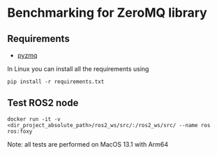 Benchmarking for ZeroMQ library
=========



## Requirements

 * [pyzmq](https://pyzmq.readthedocs.io/en/latest/index.html)

In Linux you can install all the requirements using
    
    pip install -r requirements.txt


## Test ROS2 node

    docker run -it -v <dir_project_absolute_path>/ros2_ws/src/:/ros2_ws/src/ --name ros ros:foxy




Note: all tests are performed on MacOS 13.1 with Arm64

